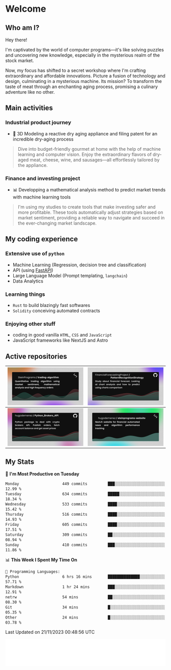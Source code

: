 # Welcome 

## Who am I?

Hey there! 

I'm captivated by the world of computer programs—it's like solving puzzles and uncovering new knowledge, especially in the mysterious realm of the stock market.

Now, my focus has shifted to a secret workshop where I'm crafting extraordinary and affordable innovations. Picture a fusion of technology and design, culminating in a mysterious machine. Its mission? To transform the taste of meat through an enchanting aging process, promising a culinary adventure like no other.

## Main activities

### Industrial product journey
* 🚀 3D Modeling a reactive dry aging appliance and filing patent for an incredible dry-aging process

> Dive into budget-friendly gourmet at home with the help of machine learning and computer vision. Enjoy the extraordinary flavors of dry-aged meat, cheese, wine, and sausages—all effortlessly tailored by the appliance.

### Finance and investing project
* 📊 Developping a mathematical analysis method to predict market trends with machine learning tools

> I'm using my studies to create tools that make investing safer and more profitable. These tools automatically adjust strategies based on market sentiment, providing a reliable way to navigate and succeed in the ever-changing market landscape.

## My coding experience

### Extensive use of `python` 

* Machine Learning (Regression, decision tree and classification)
* API (using [FastAPI](https://fastapi.tiangolo.com))
* Large Language Model (Prompt templating, `langchain`)
* Data Analytics

### Learning things

* `Rust` to build blazingly fast softwares
* `Solidity` conceiving automated contracts

### Enjoying other stuff

* coding in good vanilla `HTML`, `CSS` and `JavaScript` 
* JavaScript frameworks like NextJS and Astro

## Active repositories

|[![Python Trading Algorithm](assets/base_python_architecture.png)](https://github.com/SteinPrograms/base-python-architecture)|[![Quantitative Prediction](assets/pattern_recognition_strategy.png)](https://github.com/FinancialForecastingProject/PatternRecognitionStrategy.git)|
| ------------- | ------------- |
|[![Broker SDK](assets/python_brokers_api.png)](https://github.com/hugodemenez/Python_Brokers_API)|[![NextJS Website](assets/steinprograms-website.png)](https://github.com/hugodemenez/steinprograms-website)|

## My Stats

<!--START_SECTION:waka-->
📅 **I'm Most Productive on Tuesday** 

```text
Monday                   449 commits         ███░░░░░░░░░░░░░░░░░░░░░░   12.99 % 
Tuesday                  634 commits         █████░░░░░░░░░░░░░░░░░░░░   18.34 % 
Wednesday                533 commits         ████░░░░░░░░░░░░░░░░░░░░░   15.42 % 
Thursday                 516 commits         ████░░░░░░░░░░░░░░░░░░░░░   14.93 % 
Friday                   605 commits         ████░░░░░░░░░░░░░░░░░░░░░   17.51 % 
Saturday                 309 commits         ██░░░░░░░░░░░░░░░░░░░░░░░   08.94 % 
Sunday                   410 commits         ███░░░░░░░░░░░░░░░░░░░░░░   11.86 % 
```


📊 **This Week I Spent My Time On** 

```text
💬 Programming Languages: 
Python                   6 hrs 16 mins       ██████████████░░░░░░░░░░░   57.71 % 
Markdown                 1 hr 24 mins        ███░░░░░░░░░░░░░░░░░░░░░░   12.91 % 
netrw                    54 mins             ██░░░░░░░░░░░░░░░░░░░░░░░   08.30 % 
Git                      34 mins             █░░░░░░░░░░░░░░░░░░░░░░░░   05.35 % 
Other                    24 mins             █░░░░░░░░░░░░░░░░░░░░░░░░   03.78 % 
```


 Last Updated on 21/11/2023 00:48:56 UTC
<!--END_SECTION:waka-->

![Coding metrics](metrics.plugin.wakatime.svg)
